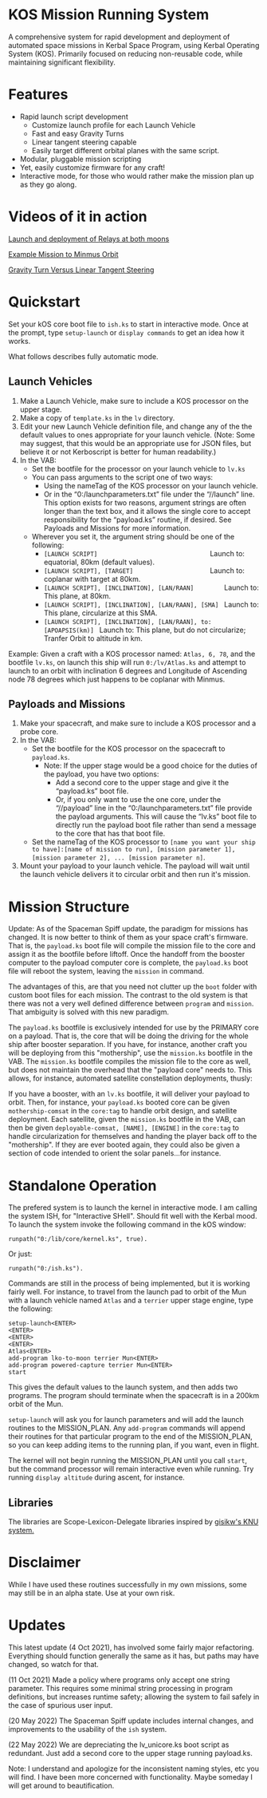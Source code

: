 KOS Mission Running System
===========================
A comprehensive system for rapid development and deployment of automated space missions in Kerbal Space Program, using Kerbal Operating System (KOS).
Primarily focused on reducing non-reusable code, while maintaining significant flexibility.

Features
========
 - Rapid launch script development
   - Customize launch profile for each Launch Vehicle
   - Fast and easy Gravity Turns 
   - Linear tangent steering capable
   - Easily target different orbital planes with the same script.
 - Modular, pluggable mission scripting
 - Yet, easily customize firmware for any craft!
 - Interactive mode, for those who would rather make the mission plan up as they go along.

 
Videos of it in action
======================
[Launch and deployment of Relays at both moons](https://youtu.be/_q7M74phcO4)

[Example Mission to Minmus Orbit](https://youtu.be/8BtfHxGP5ns)

[Gravity Turn Versus Linear Tangent Steering](https://youtu.be/coE-mWIxKf0)

Quickstart
==========

Set your kOS core boot file to `ish.ks` to start in interactive mode.  Once at the prompt, type `setup-launch` or `display commands` to get an idea how it works.

What follows describes fully automatic mode.

Launch Vehicles
--------
 1. Make a Launch Vehicle, make sure to include a KOS processor on the upper stage.
 2. Make a copy of `template.ks` in the `lv` directory. 
 3. Edit your new Launch Vehicle definition file, and change any of the the default values to ones appropriate for your launch vehicle. (Note: Some may suggest, that this would be an appropriate use for JSON files, but believe it or not Kerboscript is better for human readability.)
 4. In the VAB:
    - Set the bootfile for the processor on your launch vehicle to `lv.ks`
    - You can pass arguments to the script one of two ways:
       - Using the nameTag of the KOS processor on your launch vehicle.
       - Or in the “0:/launchparameters.txt” file under the “//launch” line. This option exists for two reasons, argument strings are often longer than the text box, and it allows the single core to accept responsibility for the “payload.ks” routine, if desired.  See Payloads and Missions for more information.
    - Wherever you set it, the argument string should be one of the following:
      - `[LAUNCH SCRIPT]                               ` Launch to: equatorial, 80km (default values).
      - `[LAUNCH SCRIPT], [TARGET]                     ` Launch to: coplanar with target at 80km.
      - `[LAUNCH SCRIPT], [INCLINATION], [LAN/RAAN]        ` Launch to: This plane, at 80km.
      - `[LAUNCH SCRIPT], [INCLINATION], [LAN/RAAN], [SMA] ` Launch to: This plane, circularize at this SMA.
      - `[LAUNCH SCRIPT], [INCLINATION], [LAN/RAAN], to:[APOAPSIS(km)] ` Launch to: This plane, but do not circularize; Tranfer Orbit to altitude in km.


Example: Given a craft with a KOS processor named: `Atlas, 6, 78`, and the bootfile `lv.ks`, on launch this ship will run `0:/lv/Atlas.ks` and attempt to launch to an orbit with inclination 6 degrees and Longitude of Ascending node 78 degrees which just happens to be coplanar with Minmus.

Payloads and Missions
--------------------
 1. Make your spacecraft, and make sure to include a KOS processor and a probe core.
 2. In the VAB:
    - Set the bootfile for the KOS processor on the spacecraft to `payload.ks`.
       - Note: If the upper stage would be a good choice for the duties of the payload, you have two options:
          - Add a second core to the upper stage and give it the “payload.ks” boot file.
          - Or, if you only want to use the one core, under the “//payload” line in the “0:/launchparameters.txt” file provide the payload arguments.  This will cause the “lv.ks” boot file to directly run the payload boot file rather than send a message to the core that has that boot file.
    - Set the nameTag of the KOS processor to `[name you want your ship to have]:[name of mission to run], [mission parameter 1], [mission parameter 2], ... [mission parameter n]`.
 3. Mount your payload to your launch vehicle. The payload will wait until the launch vehicle delivers it to circular orbit and then run it's mission.

Mission Structure
=================
Update: As of the Spaceman Spiff update, the paradigm for missions has changed.  It is now better to think of
them as your space craft's firmware.  That is, the `payload.ks` boot file will compile the mission file to the core
and assign it as the bootfile before liftoff.  Once the handoff from the booster computer to the payload computer
core is complete, the `payload.ks` boot file will reboot the system, leaving the `mission` in command.

The advantages of this, are that you need not clutter up the `boot` folder with custom boot files for each mission.
The contrast to the old system is that there was not a very well defined difference between `program` and `mission`.
That ambiguity is solved with this new paradigm.

The `payload.ks` bootfile is exclusively intended for use by the PRIMARY core on a payload.  That is, the core that will be doing the driving for the whole ship after booster separation.
If you have, for instance, another craft you will be deploying from this "mothership", use the `mission.ks` bootfile in the VAB.  The `mission.ks` bootfile compiles the mission file to the core
as well, but does not maintain the overhead that the "payload core" needs to.  This allows, for instance, automated satellite constellation deployments, thusly:

If you have a booster, with an `lv.ks` bootfile, it will deliver your payload to orbit.  Then, for instance, your `payload.ks` booted core can be given `mothership-comsat` in the `core:tag` to handle orbit design, and satellite deployment.
Each satellite, given the `mission.ks` bootfile in the VAB, can then be given `deployable-comsat, [NAME], [ENGINE]` in the `core:tag` to handle circularization for themselves and handing the player back off to the "mothership".  If they are ever booted again, they could also be given a section of code intended to orient the solar panels...for instance.

Standalone Operation
====================
The prefered system is to launch the kernel in interactive mode.  I am calling the system ISH, for "Interactive SHell".  Should fit well with the Kerbal mood.
To launch the system invoke the following command in the kOS window:

    runpath("0:/lib/core/kernel.ks", true).

Or just:

    runpath("0:/ish.ks").

Commands are still in the process of being implemented, but it is working fairly well.
For instance, to travel from the launch pad to orbit of the Mun with a launch vehicle named `Atlas` and a `terrier` upper stage engine, type the following:

    setup-launch<ENTER>
    <ENTER>
    <ENTER>
    <ENTER>
    Atlas<ENTER>
    add-program lko-to-moon terrier Mun<ENTER>
    add-program powered-capture terrier Mun<ENTER>
    start

This gives the default values to the launch system, and then adds two programs.  The program should terminate when the spacecraft is in a 200km orbit of the Mun.
    
`setup-launch` will ask you for launch parameters and will add the launch routines to the MISSION_PLAN.
Any `add-program` commands will append their routines for that particular program to the end of the MISSION_PLAN, so you can keep adding items to the running plan, if you want, even in flight.

The kernel will not begin running the MISSION_PLAN until you call `start`, but the command processor will remain interactive even while running.  Try running `display altitude` during ascent, for instance.

Libraries
---------
The libraries are Scope-Lexicon-Delegate libraries inspired by [gisikw's KNU system.](https://www.youtube.com/watch?v=cqtMpk2GaIY&list=PLb6UbFXBdbCrvdXVgY_3jp5swtvW24fYv&index=44)


Disclaimer
==========
While I have used these routines successfully in my own missions, some may still be in an alpha state.  Use at your own risk.


Updates
=======
This latest update (4 Oct 2021), has involved some fairly major refactoring.  Everything should function generally the same as it has, but paths may have changed, so watch for that.

(11 Oct 2021) Made a policy where programs only accept one string parameter.  This requires some minimal string processing in program definitions, but increases runtime safety; allowing the system to fail safely in the case of spurious user input.

(20 May 2022) The Spaceman Spiff update includes internal changes, and improvements to the usability of the `ish` system.

(22 May 2022) We are depreciating the lv_unicore.ks boot script as redundant.  Just add a second core to the upper stage running payload.ks.

Note: I understand and apologize for the inconsistent naming styles, etc you will find.  I have been more concerned with functionality. Maybe someday I will get around to beautification.